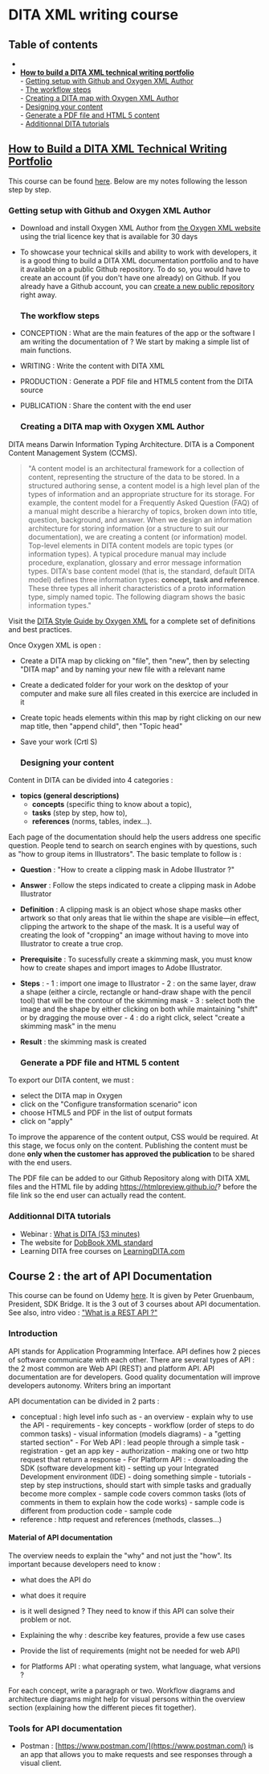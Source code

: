 # DITA XML writing course

   ## Table of contents
- 
- [**How to build a DITA XML technical writing portfolio**](#How-to-build-a-DITA-XML-technical-writing-portfolio)</br>
                  - [Getting setup with Github and Oxygen XML Author](#Getting-setup-with-Github-and-Oxygen-XML-Author)</br>
                  - [The workflow steps](#The-workflow-steps)</br>
                  - [Creating a DITA map with Oxygen XML Author](#Creating-a-DITA-map-with-Oxygen-XML-Author)</br>
                  - [Designing your content](#Designing-your-content)</br>
                  - [Generate a PDF file and HTML 5 content](#Generate-a-PDF-file-and-HTML-5-content)</br>
                  - [Additionnal DITA tutorials](#Additionnal-DITA-tutorials)</br>


## [How to Build a DITA XML Technical Writing Portfolio](https://www.udemy.com/course/how-to-build-a-dita-xml-technical-writing-portfolio)

This course can be found [here](https://www.udemy.com/course/how-to-build-a-dita-xml-technical-writing-portfolio).
Below are my notes following the lesson step by step.

   ### Getting setup with Github and Oxygen XML Author

- Download and install Oxygen XML Author from [the Oxygen XML website](https://www.oxygenxml.com/xml_author/download_oxygenxml_author.html) using the trial licence key that is available for 30 days
- To showcase your technical skills and ability to work with developers, it is a good thing to build a DITA XML documentation portfolio and to have it available on a public Github repository. To do so,  you would have to create an account (if you don't have one already) on Github. If you already have a Github account, you can  [create a new public repository](https://docs.github.com/en/repositories/creating-and-managing-repositories/creating-a-new-repository) right away.

  ### The workflow steps

- CONCEPTION : What are the main features of the app or the software I am writing the documentation of ? We start by making a simple list of main functions.
- WRITING : Write the content with DITA XML
- PRODUCTION : Generate a PDF file and HTML5 content from the DITA source
- PUBLICATION : Share the content with the end user

  ### Creating a DITA map with Oxygen XML Author

DITA means Darwin Information Typing Architecture. 
DITA is a Component Content Management System (CCMS).

> "A content model is an architectural framework for a collection of content, representing the structure of the data to be stored. In a structured authoring sense, a content model is a high level plan of the types of information and an appropriate structure for its storage. For example, the content model for a Frequently Asked Question (FAQ) of a manual might describe a hierarchy of topics, broken down into title, question, background, and answer.
When we design an information architecture for storing information (or a structure to suit our documentation), we are creating a content (or information) model.
Top-level elements in DITA content models are topic types (or information types). A typical procedure manual may include procedure, explanation, glossary and error message information types. DITA's base content model (that is, the standard, default DITA model) defines three information types: **concept, task and reference**. These three types all inherit characteristics of a proto information type, simply named topic. The following diagram shows the basic information types."

Visit the [DITA Style Guide by Oxygen XML](https://www.oxygenxml.com/dita/styleguide/webhelp-feedback/#Artefact/Topics_and_Information_Types/c_Content_Models_and_Info_Types.html) for a complete set of definitions and best practices.

Once Oxygen XML is open :
- Create a DITA map by clicking on "file", then "new", then by selecting "DITA map" and by naming your new file with a relevant name
- Create a dedicated folder for your work on the desktop of your computer and make sure all files created in this exercice are included in it
- Create  topic heads elements within this map by right clicking on our new map title, then "append child", then "Topic head"
- Save your work (Crtl S)

  ### Designing your content 

Content in DITA can be divided into 4 categories : 
- **topics (general descriptions)** </br>
    - **concepts** (specific thing to know about a topic), </br>
    - **tasks** (step by step, how to),</br>
    - **references** (norms, tables, index...).</br>

Each page of the documentation should help the users address one specific question. People tend to search on search engines with by questions, such as "how to group items in Illustrators". The basic template to follow is :
- **Question** :  "How to create a clipping mask in Adobe Illustrator ?"
- **Answer** : Follow the steps indicated to create a clipping mask in Adobe Illustrator
- **Definition** : A clipping mask is an object whose shape masks other artwork so that only areas that lie within the shape are visible—in effect, clipping the artwork to the shape of the mask. It is a useful way of creating the look of "cropping" an image without having to move into Illustrator to create a true crop.
- **Prerequisite** : To sucessfully create a skimming mask, you must know how to create shapes and import images to Adobe Illustrator.
- **Steps** :
      - 1 : import one image to Illustrator
      - 2 : on the same layer, draw a shape (either a circle, rectangle or hand-draw shape with the pencil tool) that will be the contour of the skimming mask
      - 3 : select both the image and the shape by either clicking on both while maintaining "shift" or by dragging the mouse over 
      - 4 : do a right click, select "create a skimming mask" in the menu
- **Result** : the skimming mask is created

   
   ### Generate a PDF file and HTML 5 content
   
To export our DITA content, we must :
- select the DITA map in Oxygen
- click on the "Configure transformation scenario" icon
- choose HTML5 and PDF in the list of output formats
- click on "apply"

To improve the apparence of the content output, CSS would be required. At this stage, we focus only on the content.
Publishing the content must be done **only when the customer has approved the publication** to be shared with the end users.

The PDF file can be added to our Github Repository along with DITA XML files and the HTML file by adding https://htmlpreview.github.io/? before the file link so the end user can actually read the content.


   ### Additionnal DITA tutorials

- Webinar : [What is DITA (53 minutes)](https://www.youtube.com/watch?v=UGiV7evB8Ig&ab_channel=Heretto)
- The website for [DobBook XML standard](https://docbook.org/)
- Learning DITA free courses on [LearningDITA.com](https://learningdita.com/available-courses/)



## Course 2 : the art of API Documentation

This course can be found on Udemy [here](https://www.udemy.com/course/the-art-of-api-documentation/learn/lecture/4207186#overview). It is given by Peter Gruenbaum, President, SDK Bridge. It is the 3 out of 3 courses about API documentation.
See also, intro video : ["What is a REST API ?"](https://www.youtube.com/watch?v=lsMQRaeKNDk&ab_channel=IBMTechnology)

### Introduction

API stands for Application Programming Interface. API defines how 2 pieces of software communicate with each other.
There are several types of API : the 2 most common are Web API (REST) and platform API.
API documentation are for developers. Good quality documentation will improve developers autonomy. 
Writers bring an important 

API documentation can be divided in 2 parts :
- conceptual : high level info such as 
      - an overview
          - explain why to use the API
          - requirements
          - key concepts
          - workflow (order of steps to do common tasks)
          - visual information (models diagrams)
          - a "getting started section"
              - For Web API : lead people through a simple task
                  - registration
                  - get an app key
                  - authorization
                  - making one or two http request that return a response
              - For Platform API :
                  - downloading the SDK (software development kit)
                  - setting up your Integrated Development environment (IDE)
                  - doing something simple
      - tutorials
           - step by step instructions, should start with simple tasks and gradually become more complex
           - sample code covers common tasks (lots of comments in them to explain how the code works)
           - sample code is different from production code
      - sample code
- reference : http request and references (methods, classes...)

#### Material of API documentation

The overview needs to explain the "why" and not just the "how".
Its important because developers need to know :
- what does the API do
- what does it require
- is it well designed ?
They need to know if this API can solve their problem or not.

- Explaining the why : describe key features, provide a few use cases
- Provide the list of requirements (might not be needed for web API)
- for Platforms API : what operating system, what language, what versions ?

For each concept, write a paragraph or two.
Workflow diagrams and architecture diagrams might help for visual persons within the overview section (explaining how the different pieces fit together).

### Tools for API documentation

- Postman : [https://www.postman.com/](https://www.postman.com/) is an app that allows you to make requests and see responses through a visual client.


